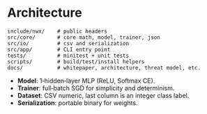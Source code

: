 <!-- SPDX-License-Identifier: Apache-2.0 -->
# Architecture

```
include/nwx/    # public headers
src/core/       # core math, model, trainer, json
src/io/         # csv and serialization
src/app/        # CLI entry point
tests/          # minitest + unit tests
scripts/        # build/test/install helpers
docs/           # whitepaper, architecture, threat model, etc.
```

- **Model**: 1‑hidden‑layer MLP (ReLU, Softmax CE).
- **Trainer**: full‑batch SGD for simplicity and determinism.
- **Dataset**: CSV numeric, last column is an integer class label.
- **Serialization**: portable binary for weights.
